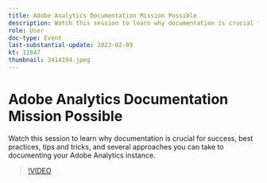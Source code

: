 ```yaml
---
title: Adobe Analytics Documentation Mission Possible
description: Watch this session to learn why documentation is crucial for success, best practices, tips and tricks, and several approaches you can take to documenting your Adobe Analytics instance. June 2022
role: User
doc-type: Event
last-substantial-update: 2023-02-09
kt: 11847
thumbnail: 3414194.jpeg
---
```


# Adobe Analytics Documentation Mission Possible

Watch this session to learn why documentation is crucial for success, best practices, tips and tricks, and several approaches you can take to documenting your Adobe Analytics instance.

>[!VIDEO](https://video.tv.adobe.com/v/3414194/?quality=12&learn=on)
